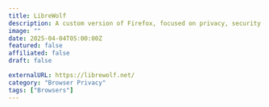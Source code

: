 ```yaml
---
title: LibreWolf
description: A custom version of Firefox, focused on privacy, security and freedom.
image: ""
date: 2025-04-04T05:00:00Z
featured: false
affiliated: false
draft: false

externalURL: https://librewolf.net/
category: "Browser Privacy"
tags: ["Browsers"]
---
```

